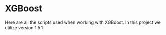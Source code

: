 # XGBoost
Here are all the scripts used when working with XGBoost. In this project we utilize version 1.5.1